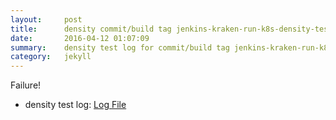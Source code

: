 ```yaml
---
layout:     post
title:      density commit/build tag jenkins-kraken-run-k8s-density-tests-28-30
date:       2016-04-12 01:07:09
summary:    density test log for commit/build tag jenkins-kraken-run-k8s-density-tests-28-30.
category:   jekyll
---
```


Failure!

- density test log: [Log File](http://s3-us-west-2.amazonaws.com/kraken-e2e-logs/density/jenkins-kraken-run-k8s-density-tests-28-30.log)
